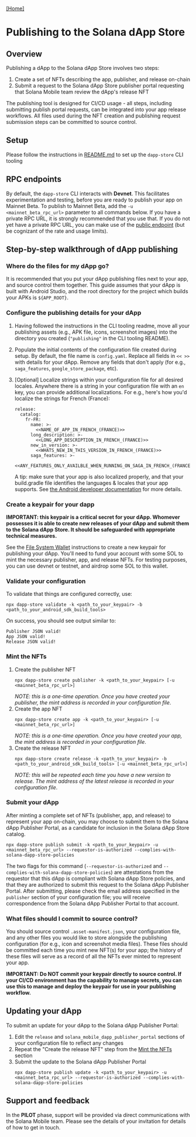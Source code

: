[\[Home\]](../README.md)

# Publishing to the Solana dApp Store

## Overview
Publishing a dApp to the Solana dApp Store involves two steps:
1. Create a set of NFTs describing the app, publisher, and release on-chain
1. Submit a request to the Solana dApp Store publisher portal requesting that Solana Mobile team review the dApp's release NFT

The publishing tool is designed for CI/CD usage - all steps, including submitting publish portal requests, can be integrated into your app release workflows. All files used during the NFT creation and publishing request submission steps can be committed to source control.

## Setup
Please follow the instructions in [README.md](../packages/cli/README.md) to set up the `dapp-store` CLI tooling

## RPC endpoints

By default, the `dapp-store` CLI interacts with **Devnet**. This facilitates experimentation and testing, before you are ready to publish your app on Mainnet Beta. To publish to Mainnet Beta, add the `-u <mainnet_beta_rpc_url>` parameter to all commands below. If you have a private RPC URL, it is strongly recommended that you use that. If you do not yet have a private RPC URL, you can make use of the [public endpoint](https://docs.solana.com/cluster/rpc-endpoints#mainnet-beta) (but be cognizant of the rate and usage limits).

## Step-by-step walkthrough of dApp publishing

### Where do the files for my dApp go?

It is recommended that you put your dApp publishing files next to your app, and source control them together. This guide assumes that your dApp is built with Android Studio, and the root directory for the project which builds your APKs is `${APP_ROOT}`.

### Configure the publishing details for your dApp

1. Having followed the instructions in the CLI tooling readme, move all your publishing assets (e.g., APK file, icons, screenshot images) into the directory you created (`"publishing"` in the CLI tooling README).
   
1. Populate the initial contents of the configuration file created during setup. By default, the file name is `config.yaml`. Replace all fields in `<< >>` with details for your dApp. Remove any fields that don't apply (for e.g., `saga_features`, `google_store_package`, etc).

1. \[Optional\] Localize strings within your configuration file for all desired locales.
   Anywhere there is a string in your configuration file with an `en` key, you can provide additional localizations. For e.g., here's how you'd localize the strings for French (France):
   ```
   release:
     catalog:
       fr-FR:
         name: >-
           <<NAME_OF_APP_IN_FRENCH_(FRANCE)>>
         long_description: >-
           <<LONG_APP_DESCRIPTION_IN_FRENCH_(FRANCE)>>
         new_in_version: >-
           <<WHATS_NEW_IN_THIS_VERSION_IN_FRENCH_(FRANCE)>>
         saga_features: >-
           <<ANY_FEATURES_ONLY_AVAILBLE_WHEN_RUNNING_ON_SAGA_IN_FRENCH_(FRANCE)>>
   ```
   A tip: make sure that your app is also localized properly, and that your build.gradle file identifies the languages & locales that your app supports. See [the Android developer documentation](https://developer.android.com/guide/topics/resources/multilingual-support#specify-the-languages-your-app-supports) for more details.

### Create a keypair for your dapp
**IMPORTANT: this keypair is a critical secret for your dApp. Whomever possesses it is able to create new releases of your dApp and submit them to the Solana dApp Store. It should be safeguarded with appropriate technical measures.**

See the [File System Wallet](https://docs.solana.com/wallet-guide/file-system-wallet) instructions to create a new keypair for publishing your dApp. You'll need to fund your account with some SOL to mint the necessary publisher, app, and release NFTs. For testing purposes, you can use devnet or testnet, and airdrop some SOL to this wallet.

### Validate your configuration
To validate that things are configured correctly, use:
```
npx dapp-store validate -k <path_to_your_keypair> -b <path_to_your_android_sdk_build_tools>
```

On success, you should see output similar to:
```
Publisher JSON valid!
App JSON valid!
Release JSON valid!
```

### Mint the NFTs

1. Create the publisher NFT
   ```
   npx dapp-store create publisher -k <path_to_your_keypair> [-u <mainnet_beta_rpc_url>]
   ```
   _NOTE: this is a one-time operation. Once you have created your publisher, the mint address is recorded in your configuration file_.
1. Create the app NFT
   ```
   npx dapp-store create app -k <path_to_your_keypair> [-u <mainnet_beta_rpc_url>]
   ```
   _NOTE: this is a one-time operation. Once you have created your app, the mint address is recorded in your configuration file_.
1. Create the release NFT
   ```
   npx dapp-store create release -k <path_to_your_keypair> -b <path_to_your_android_sdk_build_tools> [-u <mainnet_beta_rpc_url>]
   ```
   _NOTE: this will be repeated each time you have a new version to release. The mint address of the latest release is recorded in your configuration file_.

### Submit your dApp
After minting a complete set of NFTs (publisher, app, and release) to represent your app on-chain, you may choose to submit them to the Solana dApp Publisher Portal, as a candidate for inclusion in the Solana dApp Store catalog.
```
npx dapp-store publish submit -k <path_to_your_keypair> -u <mainnet_beta_rpc_url> --requestor-is-authorized --complies-with-solana-dapp-store-policies
```
The two flags for this command (`--requestor-is-authorized` and `--complies-with-solana-dapp-store-policies`) are attestations from the requestor that this dApp is compliant with Solana dApp Store policies, and that they are authorized to submit this request to the Solana dApp Publisher Portal. After submitting, please check the email address specified in the `publisher` section of your configuration file; you will receive correspondence from the Solana dApp Publisher Portal to that account.

### What files should I commit to source control?
You should source control `.asset-manifest.json`, your configuration file, and any other files you would like to store alongside the publishing configuration (for e.g., icon and screenshot media files). These files should be committed each time you mint new NFT(s) for your app; the history of these files will serve as a record of all the NFTs ever minted to represent your app.

**IMPORTANT: Do NOT commit your keypair directly to source control. If your CI/CD environment has the capability to manage secrets, you can use this to manage and deploy the keypair for use in your publishing workflow.**

## Updating your dApp
To submit an update for your dApp to the Solana dApp Publisher Portal:
1. Edit the `release` and `solana_mobile_dapp_publisher_portal` sections of your configuration file to reflect any changes
1. Repeat the "Create the release NFT" step from the [Mint the NFTs](#mint-the-nfts) section
1. Submit the update to the Solana dApp Publisher Portal
   ```
   npx dapp-store publish update -k <path_to_your_keypair> -u <mainnet_beta_rpc_url> --requestor-is-authorized --complies-with-solana-dapp-store-policies
   ```

## Support and feedback
In the **PILOT** phase, support will be provided via direct communications with the Solana Mobile team. Please see the details of your invitation for details of how to get in touch.
